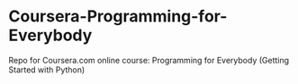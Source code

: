 # Coursera-Programming-for-Everybody
Repo for Coursera.com online course: Programming for Everybody (Getting Started with Python)
